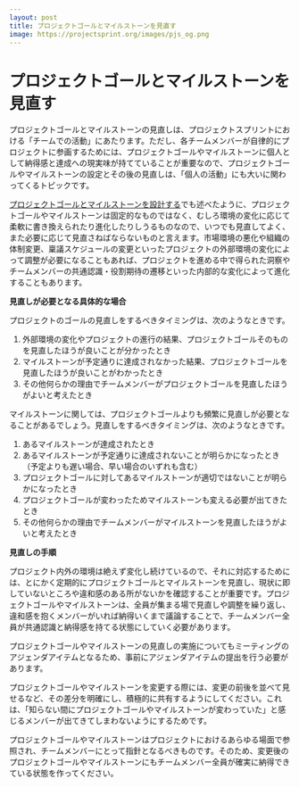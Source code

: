 ```yaml
---
layout: post
title: プロジェクトゴールとマイルストーンを見直す
image: https://projectsprint.org/images/pjs_og.png
---
```


# プロジェクトゴールとマイルストーンを見直す

プロジェクトゴールとマイルストーンの見直しは、プロジェクトスプリントにおける「チームでの活動」にあたります。ただし、各チームメンバーが自律的にプロジェクトに参画するためには、プロジェクトゴールやマイルストーンに個人として納得感と達成への現実味が持てていることが重要なので、プロジェクトゴールやマイルストーンの設定とその後の見直しは、「個人の活動」にも大いに関わってくるトピックです。

[プロジェクトゴールとマイルストーンを設計する](section2-1.md)でも述べたように、プロジェクトゴールやマイルストーンは固定的なものではなく、むしろ環境の変化に応じて柔軟に書き換えられたり進化したりしうるものなので、いつでも見直してよく、また必要に応じて見直さねばならないものと言えます。市場環境の悪化や組織の体制変更、稟議スケジュールの変更といったプロジェクトの外部環境の変化によって調整が必要になることもあれば、プロジェクトを進める中で得られた洞察やチームメンバーの共通認識・役割期待の遷移といった内部的な変化によって進化することもあります。

**見直しが必要となる具体的な場合**

プロジェクトのゴールの見直しをするべきタイミングは、次のようなときです。

1. 外部環境の変化やプロジェクトの進行の結果、プロジェクトゴールそのものを見直したほうが良いことが分かったとき
2. マイルストーンが予定通りに達成されなかった結果、プロジェクトゴールを見直したほうが良いことがわかったとき
3. その他何らかの理由でチームメンバーがプロジェクトゴールを見直したほうがよいと考えたとき

マイルストーンに関しては、プロジェクトゴールよりも頻繁に見直しが必要となることがあるでしょう。見直しをするべきタイミングは、次のようなときです。

1. あるマイルストーンが達成されたとき
2. あるマイルストーンが予定通りに達成されないことが明らかになったとき（予定よりも遅い場合、早い場合のいずれも含む）
3. プロジェクトゴールに対してあるマイルストーンが適切ではないことが明らかになったとき
4. プロジェクトゴールが変わったためマイルストーンも変える必要が出てきたとき
5. その他何らかの理由でチームメンバーがマイルストーンを見直したほうがよいと考えたとき

**見直しの手順**

プロジェクト内外の環境は絶えず変化し続けているので、それに対応するためには、とにかく定期的にプロジェクトゴールとマイルストーンを見直し、現状に即していないところや違和感のある所がないかを確認することが重要です。プロジェクトゴールやマイルストーンは、全員が集まる場で見直しや調整を繰り返し、違和感を抱くメンバーがいれば納得いくまで議論することで、チームメンバー全員が共通認識と納得感を持てる状態にしていく必要があります。

プロジェクトゴールやマイルストーンの見直しの実施についてもミーティングのアジェンダアイテムとなるため、事前にアジェンダアイテムの提出を行う必要があります。

プロジェクトゴールやマイルストーンを変更する際には、変更の前後を並べて見せるなど、その差分を明確にし、積極的に共有するようにしてください。これは、「知らない間にプロジェクトゴールやマイルストーンが変わっていた」と感じるメンバーが出てきてしまわないようにするためです。

プロジェクトゴールやマイルストーンはプロジェクトにおけるあらゆる場面で参照され、チームメンバーにとって指針となるべきものです。そのため、変更後のプロジェクトゴールやマイルストーンにもチームメンバー全員が確実に納得できている状態を作ってください。
